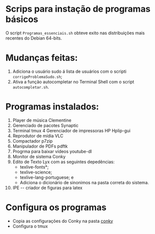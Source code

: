 
# Scrips para instação de programas básicos
O script `Programas_essenciais.sh` obteve exito nas distribuições mais recentes do Debian 64-bits.

# Mudanças feitas:
  1. Adiciona o usuário sudo á lista de usuários com o scripti `corrigeProblemaSudo.sh`;
  2. Ativa a função autocompletar no Terminal Shell com o script `autocompletar.sh`.

# Programas instalados:

1. Player de música Clementine
2. Gerenciado de pacotes Synaptic
3. Terminal tmux
4 Gerenciador de impressoras HP Hplip-gui
5. Reprodutor de mídia VLC
6. Compactador p7zip
7. Manipulador de PDFs pdftk
8. Progrma para baixar vídeos youtube-dl
9. Monitor de sistema Conky
10. Edito de Texto Lyx com as seguintes depedências:
    - texlive-fonts*;
    - texlive-science;
    - texlive-lang-portuguese; e
    - Adiciona o dicionário de sinonimos na pasta correta do sistema.
11. IPE -- criador de figuras para latex

# Configura os programas
- Copia as configurações do Conky na pasta [conky](conky/conky.config)
- Configura o tmux
